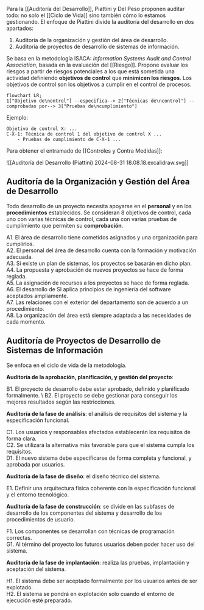 Para la [[Auditoría del Desarrollo]], Piattini y Del Peso proponen auditar todo: no solo el [[Ciclo de Vida]] sino también cómo lo estamos gestionando. El enfoque de Piattini divide la auditoría del desarrollo en dos apartados:

1. Auditoría de la organización y gestión del área de desarrollo.
2. Auditoría de proyectos de desarrollo de sistemas de información.

Se basa en la metodología ISACA: *Information Systems Audit and Control Association*, basada en la evaluación del [[Riesgo]]. Propone evaluar los riesgos a partir de riesgos potenciales a los que está sometida una actividad definiendo **objetivos de control** que **minimicen los riesgos**. Los objetivos de control son los objetivos a cumplir en el control de procesos.

```mermaid
flowchart LR;
1["Objetivo de\nontrol"] --especifica--> 2["Técnicas de\ncontrol"] --comprobadas por--> 3["Pruebas de\ncumplimiento"]
```

Ejemplo:

```
Objetivo de control X: ...
C-X-1: Técnica de control 1 del objetivo de control X ...
	- Pruebas de cumplimiento de C-X-1 ...
```


Para obtener el entramado de [[Controles y Contra Medidas]]:

![[Auditoría del Desarrollo (Piattini) 2024-08-31 18.08.18.excalidraw.svg]]

## Auditoría de la Organización y Gestión del Área de Desarrollo

Todo desarrollo de un proyecto necesita apoyarse en el **personal** y en los **procedimientos** establecidos. Se consideran 8 objetivos de control, cada uno con varias técnicas de control, cada una con varias pruebas de cumplimiento que permiten su **comprobación**.

A1. El área de desarrollo tiene cometidos asignados y una organización para cumplirlos. \
A2. El personal del área de desarrollo cuenta con la formación y motivación adecuada. \
A3. Si existe un plan de sistemas, los proyectos se basarán en dicho plan. \
A4. La propuesta y aprobación de nuevos proyectos se hace de forma reglada. \
A5. La asignación de recursos a los proyectos se hace de forma reglada. \
A6. El desarrollo de SI aplica principios de ingeniería del software aceptados ampliamente. \
A7. Las relaciones con el exterior del departamento son de acuerdo a un procedimiento. \
A8. La organización del área está siempre adaptada a las necesidades de cada momento.

## Auditoría de Proyectos de Desarrollo de Sistemas de Información

Se enfoca en el ciclo de vida de la metodología.

**Auditoría de la aprobación, planificación, y gestión del proyecto**:

B1. El proyecto de desarrollo debe estar aprobado, definido y planificado formalmente. \ 
B2. El proyecto se debe gestionar para conseguir los mejores resultados según las restricciones.

**Auditoría de la fase de análisis**: el análisis de requisitos del sistema y la especificación funcional.

C1. Los usuarios y responsables afectados establecerán los requisitos de forma clara. \
C2. Se utilizará la alternativa más favorable para que el sistema cumpla los requisitos. \
D1. El nuevo sistema debe especificarse de forma completa y funcional, y aprobada por usuarios.

**Auditoría de la fase de diseño**: el diseño técnico del sistema.

E1. Definir una arquitectura física coherente con la especificación funcional y el entorno tecnológico.

**Auditoría de la fase de construcción**: se divide en las subfases de desarrollo de los componentes del sistema y desarrollo de los procedimientos de usuario.

F1. Los componentes se desarrollan con técnicas de programación correctas. \
G1. Al término del proyecto los futuros usuarios deben poder hacer uso del sistema.

**Auditoría de la fase de implantación**: realiza las pruebas, implantación y aceptación del sistema.

H1. El sistema debe ser aceptado formalmente por los usuarios antes de ser explotado. \
H2. El sistema se pondrá en explotación solo cuando el entorno de ejecución esté preparado.
